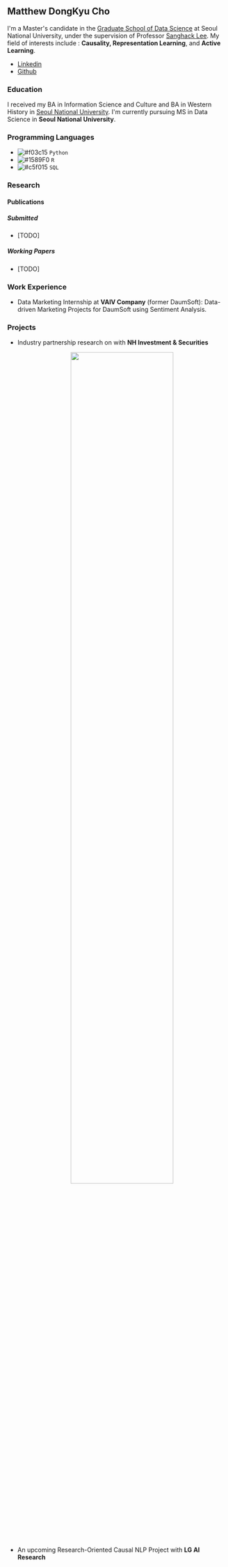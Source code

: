 ## Matthew DongKyu Cho

I'm a Master's candidate in the [Graduate School of Data Science](https://gsds.snu.ac.kr/) at Seoul National University, under the supervision of Professor [Sanghack Lee](https://www.sanghacklee.me/). My field of interests include : **Causality, Representation Learning**, and **Active Learning**. 

- [Linkedin](https://www.linkedin.com/in/dong-kyu-cho-023259176/)
- [Github](https://github.com/umamicode)

### Education

I received my BA in Information Science and Culture and BA in Western History in [Seoul National University](https://en.snu.ac.kr/). I'm currently pursuing MS in Data Science in **Seoul National University**.

### Programming Languages
- ![#f03c15](https://via.placeholder.com/15/f03c15/f03c15.png) `Python`
- ![#1589F0](https://via.placeholder.com/15/1589F0/1589F0.png) `R`
- ![#c5f015](https://via.placeholder.com/15/c5f015/c5f015.png) `SQL`



### Research
#### Publications
##### Submitted
- [TODO]

##### Working Papers
- [TODO]

### Work Experience
- Data Marketing Internship at **VAIV Company** (former DaumSoft): Data-driven Marketing Projects for DaumSoft using Sentiment Analysis. 

### Projects
- Industry partnership research on <Stock Interrelation Research using Keyword and Supply Chain data> with **NH Investment & Securities** <br /> 
  <center><img src="https://github.com/umamicode/umamicode.github.io/blob/main/nh_project.png?raw=true" width="70%" height="70%"></center>


- An upcoming Research-Oriented Causal NLP Project with **LG AI Research**
